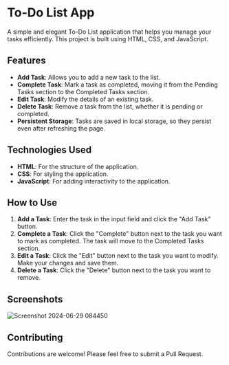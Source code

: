 # To-Do List App

A simple and elegant To-Do List application that helps you manage your tasks efficiently. This project is built using HTML, CSS, and JavaScript.

## Features

- **Add Task**: Allows you to add a new task to the list.
- **Complete Task**: Mark a task as completed, moving it from the Pending Tasks section to the Completed Tasks section.
- **Edit Task**: Modify the details of an existing task.
- **Delete Task**: Remove a task from the list, whether it is pending or completed.
- **Persistent Storage**: Tasks are saved in local storage, so they persist even after refreshing the page.

## Technologies Used

- **HTML**: For the structure of the application.
- **CSS**: For styling the application.
- **JavaScript**: For adding interactivity to the application.

## How to Use

1. **Add a Task**: Enter the task in the input field and click the "Add Task" button.
2. **Complete a Task**: Click the "Complete" button next to the task you want to mark as completed. The task will move to the Completed Tasks section.
3. **Edit a Task**: Click the "Edit" button next to the task you want to modify. Make your changes and save them.
4. **Delete a Task**: Click the "Delete" button next to the task you want to remove.

## Screenshots

![Screenshot 2024-06-29 084450](https://github.com/Diya-G-15/To-Do_List/assets/137169112/115c73be-4c69-4a30-8229-34159fb290de)


## Contributing

Contributions are welcome! Please feel free to submit a Pull Request.
